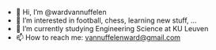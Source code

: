- 👋 Hi, I’m @wardvannuffelen
- 👀 I’m interested in football, chess, learning new stuff, ...
- 🌱 I’m currently studying Engineering Science at KU Leuven
- 📫 How to reach me: vannuffelenward@gmail.com

<!---
wardvannuffelen/wardvannuffelen is a ✨ special ✨ repository because its `README.md` (this file) appears on your GitHub profile.
You can click the Preview link to take a look at your changes.
--->
